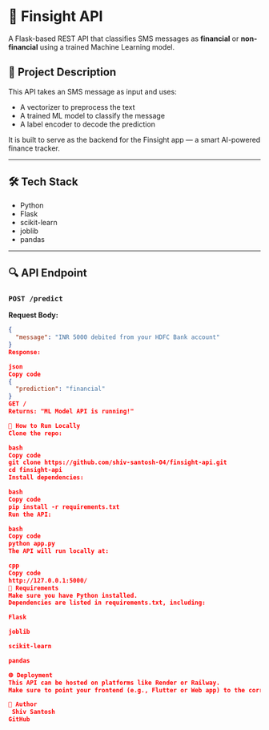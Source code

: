 # 🧠 Finsight API

A Flask-based REST API that classifies SMS messages as **financial** or **non-financial** using a trained Machine Learning model.

## 🚀 Project Description

This API takes an SMS message as input and uses:
- A vectorizer to preprocess the text
- A trained ML model to classify the message
- A label encoder to decode the prediction

It is built to serve as the backend for the Finsight app — a smart AI-powered finance tracker.

---

## 🛠️ Tech Stack

- Python
- Flask
- scikit-learn
- joblib
- pandas

---

## 🔍 API Endpoint

### `POST /predict`

**Request Body:**
```json
{
  "message": "INR 5000 debited from your HDFC Bank account"
}
Response:

json
Copy code
{
  "prediction": "financial"
}
GET /
Returns: "ML Model API is running!"

🧪 How to Run Locally
Clone the repo:

bash
Copy code
git clone https://github.com/shiv-santosh-04/finsight-api.git
cd finsight-api
Install dependencies:

bash
Copy code
pip install -r requirements.txt
Run the API:

bash
Copy code
python app.py
The API will run locally at:

cpp
Copy code
http://127.0.0.1:5000/
🐍 Requirements
Make sure you have Python installed.
Dependencies are listed in requirements.txt, including:

Flask

joblib

scikit-learn

pandas

🌐 Deployment
This API can be hosted on platforms like Render or Railway.
Make sure to point your frontend (e.g., Flutter or Web app) to the correct hosted URL.

👤 Author
 Shiv Santosh
GitHub